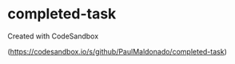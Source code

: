 # completed-task
Created with CodeSandbox

(https://codesandbox.io/s/github/PaulMaldonado/completed-task)
